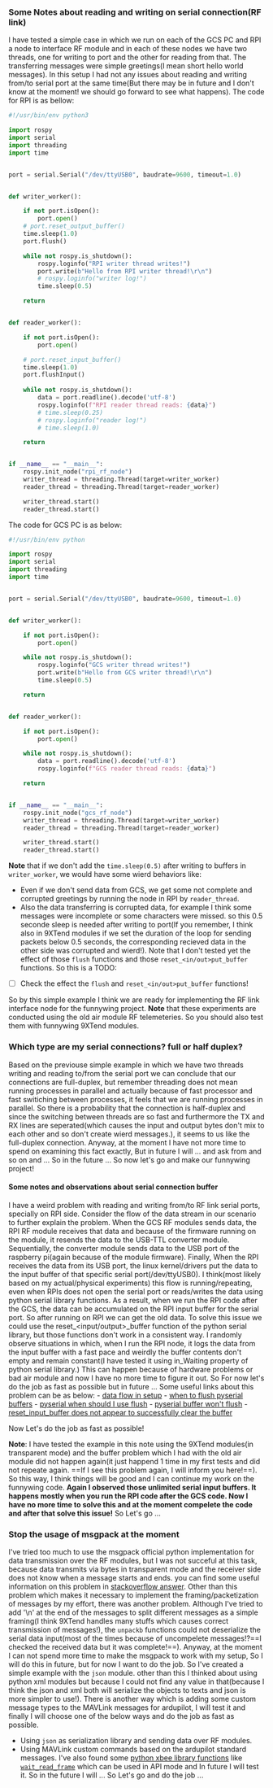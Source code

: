 ### Some Notes about reading and writing on serial connection(RF link)
I have tested a simple case in which we run on each of the GCS PC and RPI a node to interface RF module and in each of these nodes we have two threads, one for writing to port and the other for reading from that. The transferring messages were simple greetings(I mean short hello world messages). In this setup I had not any issues about reading and writing from/to serial port at the same time(But there may be in future and I don't know at the moment! we should go forward to see what happens).
The code for RPI is as bellow:
```python
#!/usr/bin/env python3

import rospy
import serial
import threading
import time


port = serial.Serial("/dev/ttyUSB0", baudrate=9600, timeout=1.0)


def writer_worker():

    if not port.isOpen():
        port.open()
	# port.reset_output_buffer()
	time.sleep(1.0)
	port.flush()

    while not rospy.is_shutdown():
        rospy.loginfo("RPI writer thread writes!")
        port.write(b"Hello from RPI writer thread!\r\n")
		# rospy.loginfo("writer log!")
        time.sleep(0.5)

    return


def reader_worker():

    if not port.isOpen():
        port.open()

	# port.reset_input_buffer()
	time.sleep(1.0)
	port.flushInput()
	
    while not rospy.is_shutdown():
        data = port.readline().decode('utf-8')
        rospy.loginfo(f"RPI reader thread reads: {data}")
		# time.sleep(0.25)
		# rospy.loginfo("reader log!")
		# time.sleep(1.0)

    return


if __name__ == "__main__":
    rospy.init_node("rpi_rf_node")
    writer_thread = threading.Thread(target=writer_worker)
    reader_thread = threading.Thread(target=reader_worker)

    writer_thread.start()
    reader_thread.start()

```
The code for GCS PC is as below:
```python
#!/usr/bin/env python

import rospy
import serial
import threading
import time


port = serial.Serial("/dev/ttyUSB0", baudrate=9600, timeout=1.0)


def writer_worker():

    if not port.isOpen():
        port.open()

    while not rospy.is_shutdown():
        rospy.loginfo("GCS writer thread writes!")
        port.write(b"Hello from GCS writer thread!\r\n")
        time.sleep(0.5)

    return


def reader_worker():

    if not port.isOpen():
        port.open()

    while not rospy.is_shutdown():
        data = port.readline().decode('utf-8')
        rospy.loginfo(f"GCS reader thread reads: {data}")

    return


if __name__ == "__main__":
    rospy.init_node("gcs_rf_node")
    writer_thread = threading.Thread(target=writer_worker)
    reader_thread = threading.Thread(target=reader_worker)

    writer_thread.start()
    reader_thread.start()

```

__Note__ that if we don't add the `time.sleep(0.5)` after writing to buffers in `writer_worker`, we would have some wierd behaviors like:
- Even if we don't send data from GCS, we get some not complete and corrupted greetings by running the node in RPI by `reader_thread`.
- Also the data transferring is corrupted data, for example I think some messages were incomplete or some characters were missed.
so this 0.5 seconde sleep is needed after writing to port(If you remember, I think also in 9XTend modules if we set the duration of the loop for sending packets below 0.5 seconds, the corresponding recieved data in the other side was corrupted and wierd!). Note that I don't tested yet the effect of those `flush` functions and those `reset_<in/out>put_buffer` functions. So this is a TODO:
- [ ] Check the effect the `flush` and `reset_<in/out>put_buffer` functions!

So by this simple example I think we are ready for implementing the RF link interface node for the funnywing project. __Note__ that these experiments are conducted using the old air module RF telemeteries. So you should also test them with funnywing 9XTend modules.


###  Which type are my serial connections? full or half duplex?
Based on the previouse simple example in which we have two threads writing and reading to/from the serial port we can conclude that our connections are full-duplex, but remember threading does not mean running processes in parallel and actually because of fast processor and fast switiching between processes, it feels that we are running processes in parallel. So there is a probability that the connection is half-duplex and since the switching between threads are so fast and furthermore the TX and RX lines are seperated(which causes the input and output bytes don't mix to each other and so don't create wierd messages.), it seems to us like the full-duplex connection. Anyway, at the moment I have not more time to spend on examining this fact exactly, But in future I will ... and ask from and so on and ...
So in the future ...
So now let's go and make our funnywing project!

#### Some notes and observations about serial connection buffer
I have a weird problem with reading and writing from/to RF link serial ports, specially on RPI side. Consider the flow of the data stream in our scenario to further explain the problem. When the GCS RF modules sends data, the RPI RF module receives that data and because of the firmware running on the module, it resends the data to the USB-TTL converter module. Sequentially, the converter module sends data to the USB port of the raspberry pi(again because of the module firmware). Finally, When the RPI receives the data from its USB port, the linux kernel/drivers put the data to the input buffer of that specific serial port(/dev/ttyUSB0). I think(most likely based on my actual/physical experiments) this flow is running/repeating, even when RPIs does not open the serial port or reads/writes the data using python serial library functions.
As a result, when we run the RPI code after the GCS, the data can be accumulated on the RPI input buffer for the serial port. So after running on RPI we can get the old data.
To solve this issue we could use the reset_<input/output>_buffer function of the python serial library, but those functions don't work in a consistent way. I randomly observe situations in which, when I run the RPI node, it logs the data from the input buffer with a fast pace and weirdly the buffer contents don't empty and remain constant(I have tested it using in_Waiting property of python serial library.)
This can happen because of hardware problems or bad air module and now I have no more time to figure it out. So For now let's do the job as fast as possible but in future ...
Some useful links about this problem can be as below:
	- [data flow in setup](https://elinux.org/Serial_port_programming)
	- [when to flush pyserial buffers](https://stackoverflow.com/questions/52706998/when-to-flush-pyserial-buffers)
	- [pyserial when should I use flush](https://stackoverflow.com/questions/52706998/when-to-flush-pyserial-buffers)
	- [pyserial buffer won't flush](https://stackoverflow.com/questions/7266558/pyserial-buffer-wont-flush)
	- [reset_input_buffer does not appear to successfully clear the buffer](https://github.com/pyserial/pyserial/issues/344)

Now Let's do the job as fast as possible!

__Note__: I have tested the example in this note using the 9XTend modules(in transparent mode) and the buffer problem which I had with the old air module did not happen again(it just happend 1 time in my first tests and did not repeate again. ==If I see this problem again, I will inform you here!==). So this way, I think things will be good and I can continue my work on the funnywing code.
__Again I observed those unlimited serial input buffers. It happens mostly when you run the RPI code after the GCS code. Now I have no more time to solve this and at the moment compelete the code and after that solve this issue!__
So Let's go ...

### Stop the usage of msgpack at the moment
I've tried too much to use the msgpack official python implementation for data transmission over the RF modules, but I was not succeful at this task, because data transmits via bytes in transparent mode and the receiver side does not know when a message starts and ends. you can find some useful information on this problem in [stackoverflow answer](https://stackoverflow.com/a/51144344/10243689). Other than this problem which makes it necessary to implement the framing/packetization of messages by my effort, there was another problem. Although I've tried to add '\\n' at the end of the messages to split different messages as a simple framing(I think 9XTend handles many stuffs which causes correct transmission of messages!), the `unpackb` functions could not deserialize the serial data input(most of the times because of uncompelete messages!?==I checked the received data but it was complete!==).
Anyway, at the moment I can not spend more time to make the msgpack to work with my setup, So I will do this in future, but for now I want to do the job. So I've created a simple example with the `json` module. other than this I thinked about using python xml modules but because I could not find any value in that(because I think the json and xml both will serialize the objects to texts and json is more simpler to use!).
There is another way which is adding some custom message types to the MAVLink messages for ardupilot, I will test it and finally I will choose one of the below ways and do the job as fast as possible.
- Using `json` as serialization library and sending data over RF modules.
- Using MAVLink custom commands based on the ardupilot standard messages.
I've also found some [python xbee library functions](https://stackoverflow.com/a/20109325/10243689) like [`wait_read_frame`](https://stackoverflow.com/a/13518243/10243689) which can be used in API mode and In future I will test it. So in the future I will ...
So Let's go and do the job ...
